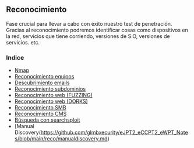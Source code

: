 ## Reconocimiento
Fase crucial para llevar a cabo con éxito nuestro test de penetración. Gracias al reconocimiento podremos identificar cosas como dispositivos en la red, servicios que tiene corriendo, versiones de S.O, versiones de servicios. etc.

### Indice
* [Nmap](https://github.com/glmbxecurity/eJPT2_eCCPT2_eWPT_Notes/blob/main/reco/nmap.md)
* [Reconocimiento equipos](https://github.com/glmbxecurity/eJPT2_eCCPT2_eWPT_Notes/blob/main/reco/recoeq.md)
* [Descubrimiento emails](https://github.com/glmbxecurity/eJPT2_eCCPT2_eWPT_Notes/blob/main/reco/recoem.md)
* [Reconocimiento subdominios](https://github.com/glmbxecurity/eJPT2_eCCPT2_eWPT_Notes/blob/main/reco/recosub.md)
* [Reconocimiento web (FUZZING)](https://github.com/glmbxecurity/eJPT2_eCCPT2_eWPT_Notes/blob/main/reco/recoweb.md)
* [Reconocimiento web (DORKS)](https://github.com/glmbxecurity/eJPT2_eCCPT2_eWPT_Notes/blob/main/reco/recodorks.md)
* [Reconocimiento SMB](https://github.com/glmbxecurity/eJPT2_eCCPT2_eWPT_Notes/blob/main/reco/recosmb.md)
* [Reconocimiento CMS](https://github.com/glmbxecurity/eJPT2_eCCPT2_eWPT_Notes/blob/main/reco/recocms.md)
* [Búsqueda con searchsploit](https://github.com/glmbxecurity/eJPT2_eCCPT2_eWPT_Notes/blob/main/reco/searchsploit.md)
* [Manual Discovery(https://github.com/glmbxecurity/eJPT2_eCCPT2_eWPT_Notes/blob/main/reco/manualdiscovery.md)
